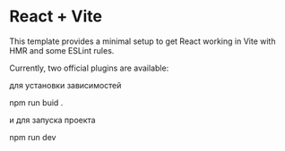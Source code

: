 # React + Vite

This template provides a minimal setup to get React working in Vite with HMR and some ESLint rules.

Currently, two official plugins are available:

для установки зависимостей 

npm run buid .

и для запуска проекта 

npm run dev 